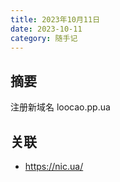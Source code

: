 ```yaml
---
title: 2023年10月11日
date: 2023-10-11
category: 随手记
---
```


## 摘要

注册新域名 loocao.pp.ua

## 关联

- https://nic.ua/

